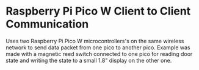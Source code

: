 # Raspberry Pi Pico W Client to Client Communication 
Uses two Raspberry Pi Pico W microcontrollers's on the same wireless network to send data packet from one pico to another pico. Example was made with a magnetic reed switch connected to one pico for reading door state and writing the state to a small 1.8" display on the other one. 
